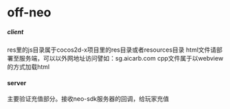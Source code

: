 # off-neo

##### client 
res里的js目录属于cocos2d-x项目里的res目录或者resources目录
html文件请部署至服务端，可以以外网地址访问譬如：sg.aicarb.com
cpp文件属于以webview的方式加载html


#### server
主要验证充值部分。接收neo-sdk服务器的回调，给玩家充值
